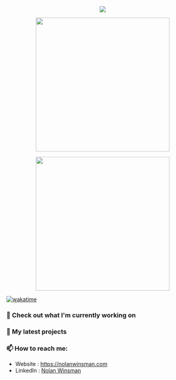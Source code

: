 <p align="center"><a href="https://github.com/anuraghazra/github-readme-stats">
  <img align="center" src="https://github-readme-stats.vercel.app/api?username=nolanwinsman&show_icons=true&theme=tokyonight" />
</a></p>

<p align = "center">
	<img src="https://wakatime.com/share/@nolanwinsman/f7b589a9-c191-4d7a-bbca-9e008564b0af.svg" height="350"/>
</p>


<p align = "center">
	<img src="https://wakatime.com/share/@nolanwinsman/02417eb3-166a-4904-8c2e-1e494d724e70.svg" height="350"/>
</p>

[![wakatime](https://wakatime.com/badge/user/c1e9acdf-c5d7-4b21-8793-88704324942d.svg)](https://wakatime.com/@c1e9acdf-c5d7-4b21-8793-88704324942d)

### 👷 Check out what I'm currently working on

### 🌱 My latest projects

### 📫 How to reach me:
  - Website   : <https://nolanwinsman.com>
  - LinkedIn : [Nolan Winsman](https://www.linkedin.com/in/nolan-winsman-72540419b/)
